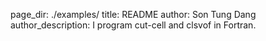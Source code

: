 page_dir: ./examples/
title: README
author: Son Tung Dang
author_description: I program cut-cell and clsvof in Fortran.
